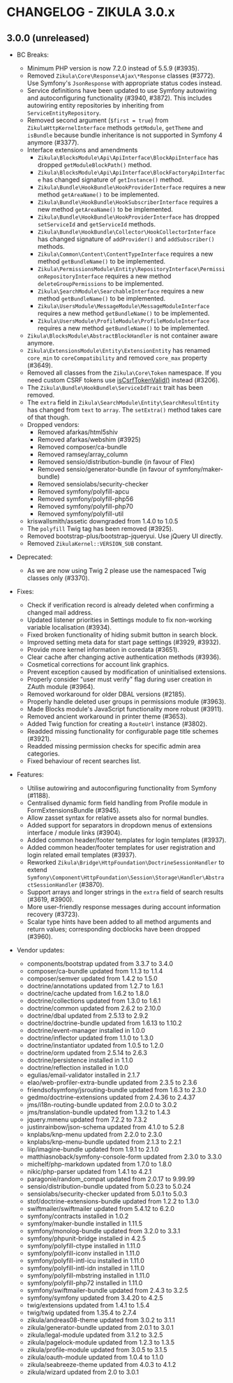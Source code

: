 CHANGELOG - ZIKULA 3.0.x
========================

3.0.0 (unreleased)
------------------

 - BC Breaks:
    - Minimum PHP version is now 7.2.0 instead of 5.5.9 (#3935).
    - Removed `Zikula\Core\Response\Ajax\*Response` classes (#3772). Use Symfony's `JsonResponse` with appropriate status codes instead.
    - Service definitions have been updated to use Symfony autowiring and autoconfiguring functionality (#3940, #3872). This includes autowiring entity repositories by inheriting from `ServiceEntityRepository`.
    - Removed second argument (`$first = true`) from `ZikulaHttpKernelInterface` methods `getModule`, `getTheme` and `isBundle` because bundle inheritance is not supported in Symfony 4 anymore (#3377).
    - Interface extensions and amendments
        - `Zikula\BlocksModule\Api\ApiInterface\BlockApiInterface` has dropped `getModuleBlockPath()` method.
        - `Zikula\BlocksModule\Api\ApiInterface\BlockFactoryApiInterface` has changed signature of `getInstance()` method.
        - `Zikula\Bundle\HookBundle\HookProviderInterface` requires a new method `getAreaName()` to be implemented.
        - `Zikula\Bundle\HookBundle\HookSubscriberInterface` requires a new method `getAreaName()` to be implemented.
        - `Zikula\Bundle\HookBundle\HookProviderInterface` has dropped `setServiceId` and `getServiceId` methods.
        - `Zikula\Bundle\HookBundle\Collector\HookCollectorInterface` has changed signature of `addProvider()` and `addSubscriber()` methods.
        - `Zikula\Common\Content\ContentTypeInterface` requires a new method `getBundleName()` to be implemented.
        - `Zikula\PermissionsModule\Entity\RepositoryInterface\PermissionRepositoryInterface` requires a new method `deleteGroupPermissions` to be implemented.
        - `Zikula\ŞearchModule\SearchableInterface` requires a new method `getBundleName()` to be implemented.
        - `Zikula\UsersModule\MessageModule\MessageModuleInterface` requires a new method `getBundleName()` to be implemented.
        - `Zikula\UsersModule\ProfileModule\ProfileModuleInterface` requires a new method `getBundleName()` to be implemented.
    - `Zikula\BlocksModule\AbstractBlockHandler` is not container aware anymore.
    - `Zikula\ExtensionsModule\Entity\ExtensionEntity` has renamed `core_min` to `coreCompatibility` and removed `core_max` property (#3649).
    - Removed all classes from the `Zikula\Core\Token` namespace. If you need custom CSRF tokens use [isCsrfTokenValid()](https://symfony.com/doc/current/security/csrf.html#generating-and-checking-csrf-tokens-manually) instead (#3206).
    - The `Zikula\Bundle\HookBundle\ServiceIdTrait` trait has been removed.
    - The `extra` field in `Zikula\SearchModule\Entity\SearchResultEntity` has changed from `text` to `array`. The `setExtra()` method takes care of that though.
    - Dropped vendors:
        - Removed afarkas/html5shiv
        - Removed afarkas/webshim (#3925)
        - Removed composer/ca-bundle
        - Removed ramsey/array_column
        - Removed sensio/distribution-bundle (in favour of Flex)
        - Removed sensio/generator-bundle (in favour of symfony/maker-bundle)
        - Removed sensiolabs/security-checker
        - Removed symfony/polyfill-apcu
        - Removed symfony/polyfill-php56
        - Removed symfony/polyfill-php70
        - Removed symfony/polyfill-util
    - kriswallsmith/assetic downgraded from 1.4.0 to 1.0.5
    - The `polyfill` Twig tag has been removed (#3925).
    - Removed bootstrap-plus/bootstrap-jqueryui. Use jQuery UI directly.
    - Removed `ZikulaKernel::VERSION_SUB` constant.

 - Deprecated:
    - As we are now using Twig 2 please use the namespaced Twig classes only (#3370).

 - Fixes:
    - Check if verification record is already deleted when confirming a changed mail address.
    - Updated listener priorities in Settings module to fix non-working variable localisation (#3934).
    - Fixed broken functionality of hiding submit button in search block.
    - Improved setting meta data for start page settings (#3929, #3932).
    - Provide more kernel information in coredata (#3651).
    - Clear cache after changing active authentication methods (#3936).
    - Cosmetical corrections for account link graphics.
    - Prevent exception caused by modification of uninitialised extensions.
    - Properly consider "user must verify" flag during user creation in ZAuth module (#3964).
    - Removed workaround for older DBAL versions (#2185).
    - Properly handle deleted user groups in permissions module (#3963).
    - Made Blocks module's JavaScript functionality more robust (#3911).
    - Removed ancient workaround in printer theme (#3653).
    - Added Twig function for creating a `RouteUrl` instance (#3802).
    - Readded missing functionality for configurable page title schemes (#3921).
    - Readded missing permission checks for specific admin area categories.
    - Fixed behaviour of recent searches list.

 - Features:
    - Utilise autowiring and autoconfiguring functionality from Symfony (#1188).
    - Centralised dynamic form field handling from Profile module in FormExtensionsBundle (#3945).
    - Allow zasset syntax for relative assets also for normal bundles.
    - Added support for separators in dropdown menus of extensions interface / module links (#3904).
    - Added common header/footer templates for login templates (#3937).
    - Added common header/footer templates for user registration and login related email templates (#3937).
    - Reworked `Zikula\Bridge\HttpFoundation\DoctrineSessionHandler` to extend `Symfony\Component\HttpFoundation\Session\Storage\Handler\AbstractSessionHandler` (#3870).
    - Support arrays and longer strings in the `extra` field of search results (#3619, #3900).
    - More user-friendly response messages during account information recovery (#3723).
    - Scalar type hints have been added to all method arguments and return values; corresponding docblocks have been dropped (#3960).

 - Vendor updates:
    - components/bootstrap updated from 3.3.7 to 3.4.0
    - composer/ca-bundle updated from 1.1.3 to 1.1.4
    - composer/semver updated from 1.4.2 to 1.5.0
    - doctrine/annotations updated from 1.2.7 to 1.6.1
    - doctrine/cache updated from 1.6.2 to 1.8.0
    - doctrine/collections updated from 1.3.0 to 1.6.1
    - doctrine/common updated from 2.6.2 to 2.10.0
    - doctrine/dbal updated from 2.5.13 to 2.9.2
    - doctrine/doctrine-bundle updated from 1.6.13 to 1.10.2
    - doctrine/event-manager installed in 1.0.0
    - doctrine/inflector updated from 1.1.0 to 1.3.0
    - doctrine/instantiator updated from 1.0.5 to 1.2.0
    - doctrine/orm updated from 2.5.14 to 2.6.3
    - doctrine/persistence installed in 1.1.0
    - doctrine/reflection installed in 1.0.0
    - egulias/email-validator installed in 2.1.7
    - elao/web-profiler-extra-bundle updated from 2.3.5 to 2.3.6
    - friendsofsymfony/jsrouting-bundle updated from 1.6.3 to 2.3.0
    - gedmo/doctrine-extensions updated from 2.4.36 to 2.4.37
    - jms/i18n-routing-bundle updated from 2.0.0 to 3.0.2
    - jms/translation-bundle updated from 1.3.2 to 1.4.3
    - jquery.mmenu updated from 7.2.2 to 7.3.2
    - justinrainbow/json-schema updated from 4.1.0 to 5.2.8
    - knplabs/knp-menu updated from 2.2.0 to 2.3.0
    - knplabs/knp-menu-bundle updated from 2.1.3 to 2.2.1
    - liip/imagine-bundle updated from 1.9.1 to 2.1.0
    - matthiasnoback/symfony-console-form updated from 2.3.0 to 3.3.0
    - michelf/php-markdown updated from 1.7.0 to 1.8.0
    - nikic/php-parser updated from 1.4.1 to 4.2.1
    - paragonie/random_compat updated from 2.0.17 to 9.99.99
    - sensio/distribution-bundle updated from 5.0.23 to 5.0.24
    - sensiolabs/security-checker updated from 5.0.1 to 5.0.3
    - stof/doctrine-extensions-bundle updated from 1.2.2 to 1.3.0
    - swiftmailer/swiftmailer updated from 5.4.12 to 6.2.0
    - symfony/contracts installed in 1.0.2
    - symfony/maker-bundle installed in 1.11.5
    - symfony/monolog-bundle updated from 3.2.0 to 3.3.1
    - symfony/phpunit-bridge installed in 4.2.5
    - symfony/polyfill-ctype installed in 1.11.0
    - symfony/polyfill-iconv installed in 1.11.0
    - symfony/polyfill-intl-icu installed in 1.11.0
    - symfony/polyfill-intl-idn installed in 1.11.0
    - symfony/polyfill-mbstring installed in 1.11.0
    - symfony/polyfill-php72 installed in 1.11.0
    - symfony/swiftmailer-bundle updated from 2.4.3 to 3.2.5
    - symfony/symfony updated from 3.4.20 to 4.2.5
    - twig/extensions updated from 1.4.1 to 1.5.4
    - twig/twig updated from 1.35.4 to 2.7.4
    - zikula/andreas08-theme updated from 3.0.2 to 3.1.1
    - zikula/generator-bundle updated from 2.0.1 to 3.0.1
    - zikula/legal-module updated from 3.1.2 to 3.2.5
    - zikula/pagelock-module updated from 1.2.3 to 1.3.5
    - zikula/profile-module updated from 3.0.5 to 3.1.5
    - zikula/oauth-module updated from 1.0.4 to 1.1.0
    - zikula/seabreeze-theme updated from 4.0.3 to 4.1.2
    - zikula/wizard updated from 2.0 to 3.0.1

